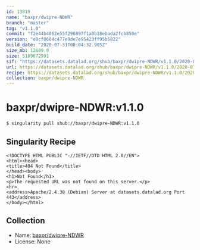 ```yaml
---
id: 13819
name: "baxpr/dwipre-NDWR"
branch: "master"
tag: "v1.1.0"
commit: "f2e44b4062e55f296897f1a0b18ebada2fcb850e"
version: "e0cf0604c477e9de7e95423ff95b5822"
build_date: "2020-07-31T00:04:32.905Z"
size_mb: 12689.0
size: 5189672991
sif: "https://datasets.datalad.org/shub/baxpr/dwipre-NDWR/v1.1.0/2020-07-31-f2e44b40-e0cf0604/e0cf0604c477e9de7e95423ff95b5822.sif"
url: https://datasets.datalad.org/shub/baxpr/dwipre-NDWR/v1.1.0/2020-07-31-f2e44b40-e0cf0604/
recipe: https://datasets.datalad.org/shub/baxpr/dwipre-NDWR/v1.1.0/2020-07-31-f2e44b40-e0cf0604/Singularity
collection: baxpr/dwipre-NDWR
---
```


# baxpr/dwipre-NDWR:v1.1.0

```bash
$ singularity pull shub://baxpr/dwipre-NDWR:v1.1.0
```

## Singularity Recipe

```singularity
<!DOCTYPE HTML PUBLIC "-//IETF//DTD HTML 2.0//EN">
<html><head>
<title>404 Not Found</title>
</head><body>
<h1>Not Found</h1>
<p>The requested URL was not found on this server.</p>
<hr>
<address>Apache/2.4.38 (Debian) Server at datasets.datalad.org Port 443</address>
</body></html>
```

## Collection

 - Name: [baxpr/dwipre-NDWR](https://github.com/baxpr/dwipre-NDWR)
 - License: None

